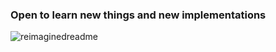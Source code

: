 ### Open to learn new things and new implementations

<img src="https://myreadme.vercel.app/api/embed/omerbsezer?panels=userstatistics,toprepositories,toplanguages,commitgraph" alt="reimaginedreadme" />


